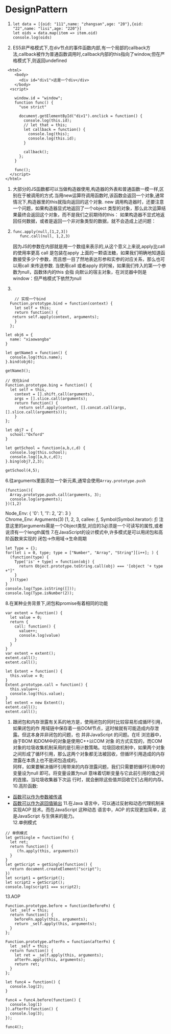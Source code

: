 # DesignPattern

1. ```
   let data = [{oid: "111",name: "zhangsan",age: "20"},{oid: "22",name: "lisi",age: "220"}]
   let oids = data.map(item => item.oid)
   console.log(oids)
   ```

2. ES5非严格模式下,在div节点的事件函数内部,有一个局部的callback方法,callback被作为普通函数调用时,callback内部的this指向了window,但在严格模式下,则返回undefined

```
 <html>
    <body>
      <div id="div1">这是一个div</div>
    </body>
  <script>

    window.id = "window";
    function func() {
      "use strict"
      
      document.getElementById("div1").onclick = function() {
        console.log(this.id);
        // let that = this;
        let callback = function() {
          console.log(this);
          console.log(this.id);
        }
        
        callback();
      };
    }
    
    func();
  </script>
</html>
```

1. 大部分的JS函数都可以当做构造器使用,构造器的外表和普通函数一模一样,区别在于被调用的方式.当用new运算符调用函数时,该函数会返回一个对象,通常情况下,构造器里的this就指向返回的这个对象.
   new 调用构造器时，还要注意一个问题，如果构造器显式地返回了一个object 类型的对象，那么此次运算结果最终会返回这个对象，而不是我们之前期待的this：
   如果构造器不显式地返回任何数据，或者是返回一个非对象类型的数据，就不会造成上述问题：

2. ```
   func.apply(null,[1,2,3])
      func.call(null, 1,2,3)
   ```

     因为JS的参数在内部就是用一个数组来表示的,从这个意义上来说,apply比call的使用率更高
     call 是包装在apply 上面的一颗语法糖，如果我们明确地知道函数接受多少个参数，而且想一目了然地表达形参和实参的对应关系，那么也可以用call 来传送参数.
     当使用call 或者apply 的时候，如果我们传入的第一个参数为null，函数体内的this 会指
     向默认的宿主对象，在浏览器中则是window：但严格模式下依然为null

5.

```
	// 实现一个bind
  Function.prototype.bind = function(context) {
    let self = this;
    return function() {
   return self.apply(context, arguments);
    }
  };

let obj6 = {
  name: "xiaowangba"
}

let getName3 = function() {
  console.log(this.name);
}.bind(obj6);

getName3();

// 优化bind
Function.prototype.bing = function() {
  let self = this,
​    context = [].shift.call(arguments),
​    args = [].slice.call(arguments);
​    return function() {
​      return self.apply(context, [].concat.call(args, [].slice.call(arguments)));
​    }
};

let obj7 = {
  school:"Oxford"
}

let getSchool = function(a,b,c,d) {
  console.log(this.school);
  console.log([a,b,c,d]);
}.bing(obj7,2,3);

getSchool(4,5);
```

6.往arguments里面添加一个新元素,通常会使用`Array.prototype.push`

```
(function(){
  Array.prototype.push.call(arguments, 3);
  console.log(arguments); 
})(1,2)
```

Node_Env: { '0': 1, '1': 2, '2': 3 }<br/>
Chrome_Env: Arguments(3) [1, 2, 3, callee: ƒ, Symbol(Symbol.iterator): ƒ]
注意这里的arguments需是一个Object类型,对应的3必须是一个可读写的属性,或者说须有一个length属性
7.在JavaScript的设计模式中,许多模式是可以用闭包和高阶函数来实现的
闭包->作用域->生命周期

```
let Type = {};
for(let i = 0, type; type = ["Number", "Array", "String"][i++]; ) {
  (function(type) {
    Type['is' + type] = function(obj) {
      return Object.prototype.toString.call(obj) === '[object '+ type +"]"
    }
  })(type)
}
console.log(Type.isString([]));
console.log(Type.isNumber(2));
```

8.在某种业务背景下,闭包和promise有着相同的功能

```
var extent = function() {
  let value = 0;
  return {
    call: function() {
      value++;
      console.log(value)
    }
  }
}
var extent = extent();
extent.call();
extent.call();
```

```
let Extent = function() {
  this.value = 0;
}
Extent.prototype.call = function() {
  this.value++;
  console.log(this.value);
}
let extent = new Extent();
extent.call();
extent.call();
```

1. 跟闭包和内存泄露有关系的地方是，使用闭包的同时比较容易形成循环引用，如果闭包的作
   用域链中保存着一些DOM节点，这时候就有可能造成内存泄露。但这本身并非闭包的问题，也
   并非JavaScript 的问题。在IE 浏览器中，由于BOM 和DOM中的对象是使用C++以COM 对象
   的方式实现的，而COM对象的垃圾收集机制采用的是引用计数策略。垃圾回收机制中，如果两个对象之间形成了循环引用，那么这两个对象都无法被回收，但循环引用造成的内存泄露在本质上也不是闭包造成的。<br/>
   ​	同样，如果要解决循环引用带来的内存泄露问题，我们只需要把循环引用中的变量设为null
   即可。将变量设置为null 意味着切断变量与它此前引用的值之间的连接。当垃圾收集器下次运
   行时，就会删除这些值并回收它们占用的内存。<br/>
   10.高阶函数:<br/>

- <u>函数可以作为参数被传递</u>
- <u>函数可以作为返回值输出</u>
  11.在Java 语言中，可以通过反射和动态代理机制来实现AOP 技术。而在JavaScript 这种动态
  语言中，AOP 的实现更加简单，这是JavaScript 与生俱来的能力。<br/>
  12.单例模式

```
// 单例模式
let getSingle = function(fn) {
  let ret;
  return function() {
     (fn.apply(this, arguments))
  }
}
let getScript = getSingle(function() {
  return document.createElement("script");
})
let script1 = getScript();
let script2 = getScript();
console.log(script1 === script2);
```

13.AOP<br/>

```
Function.prototype.before = function(beforeFn) {
  let _self = this;
  return function() {
    beforeFn.apply(this, arguments);
    return _self.apply(this, arguments);
  }
};

Function.prototype.afterFn = function(afterFn) {
  let _self = this;
  return function() {
    let ret = _self.apply(this, arguments);
    afterFn.apply(this, arguments);
    return ret;
  }
};

let func4 = function() {
  console.log(2);
}

func4 = func4.before(function() {
  console.log(1)
}).afterFn(function() {
  console.log(3);
});

func4();
```

